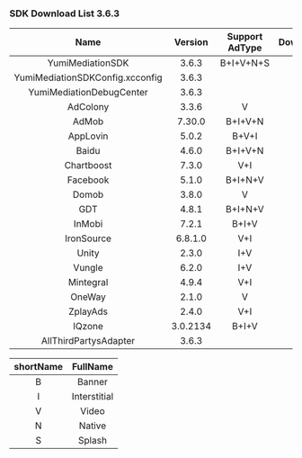 ### SDK Download List 3.6.3
 
|    Name     | Version  | Support AdType | DownloadLink | Note |
| :---------: | :------: | :------------: | :----------: | :--: |
|    YumiMediationSDK    |  3.6.3  |    B+I+V+N+S     |   [link](http://adsdk.yumimobi.com/iOS/Archived/3.6.3/YumiMediationSDK-iOS.tar.bz2)   |      |
|        YumiMediationSDKConfig.xcconfig        |  3.6.3  |                | [link](https://adsdk.yumimobi.com/iOS/Archived/YumiMediationSDKConfig.xcconfig) |      |
|    YumiMediationDebugCenter    |  3.6.3  |         |   [link](http://adsdk.yumimobi.com/iOS/Archived/3.6.3/YumiMediationDebugCenter-iOS.tar.bz2)   |      |
|    AdColony    |  3.3.6  |   V      |   [link](http://adsdk.yumimobi.com/iOS/Archived/3.6.3/YumiMediationAdColony.tar.bz2)   |      |
|    AdMob    |  7.30.0  |   B+I+V+N      |   [link](http://adsdk.yumimobi.com/iOS/Archived/3.6.3/YumiMediationAdMob.tar.bz2)   |      |
|    AppLovin    |  5.0.2  |   B+V+I      |   [link](http://adsdk.yumimobi.com/iOS/Archived/3.6.3/YumiMediationAppLovin.tar.bz2)   |      |
|    Baidu    |  4.6.0  |   B+I+V+N      |   [link](http://adsdk.yumimobi.com/iOS/Archived/3.6.3/YumiMediationBaidu.tar.bz2)   |      |
|    Chartboost    |  7.3.0  |   V+I      |   [link](http://adsdk.yumimobi.com/iOS/Archived/3.6.3/YumiMediationChartboost.tar.bz2)   |      |
|    Facebook    |  5.1.0  |   B+I+N+V      |   [link](http://adsdk.yumimobi.com/iOS/Archived/3.6.3/YumiMediationFacebook.tar.bz2)   |      |
|    Domob    |  3.8.0  |   V      |   [link](http://adsdk.yumimobi.com/iOS/Archived/3.6.3/YumiMediationDomob.tar.bz2)   |      |
|    GDT    |  4.8.1  |   B+I+N+V      |   [link](http://adsdk.yumimobi.com/iOS/Archived/3.6.3/YumiMediationGDT.tar.bz2)   |      |
|    InMobi    |  7.2.1  |   B+I+V      |   [link](http://adsdk.yumimobi.com/iOS/Archived/3.6.3/YumiMediationInMobi.tar.bz2)   |      |
|    IronSource    |  6.8.1.0  |   V+I      |   [link](http://adsdk.yumimobi.com/iOS/Archived/3.6.3/YumiMediationIronSource.tar.bz2)   |      |
|    Unity    |  2.3.0  |   I+V      |   [link](http://adsdk.yumimobi.com/iOS/Archived/3.6.3/YumiMediationUnity.tar.bz2)   |      |
|    Vungle    |  6.2.0  |   I+V      |   [link](http://adsdk.yumimobi.com/iOS/Archived/3.6.3/YumiMediationVungle.tar.bz2)   |      |
|    Mintegral    |  4.9.4  |   V+I      |   [link](http://adsdk.yumimobi.com/iOS/Archived/3.6.3/YumiMediationMintegral.tar.bz2)   |      |
|    OneWay    |  2.1.0  |   V      |   [link](http://adsdk.yumimobi.com/iOS/Archived/3.6.3/YumiMediationOneWay.tar.bz2)   |      |
|    ZplayAds    |  2.4.0  |   V+I      |   [link](http://adsdk.yumimobi.com/iOS/Archived/3.6.3/YumiMediationZplayAds.tar.bz2)   |      |
|    IQzone    |  3.0.2134  |   B+I+V      |   [link](http://adsdk.yumimobi.com/iOS/Archived/3.6.3/YumiMediationIQzone.tar.bz2)   |      |
|    AllThirdPartysAdapter    |  3.6.3  |         |   [link](http://adsdk.yumimobi.com/iOS/Archived/3.6.3/allThirdPartys.tar.bz2)   |      |
 
| shortName |   FullName   |
| :-------: | :----------: |
|     B     |    Banner    |
|     I     | Interstitial |
|     V     |    Video     |
|     N     |    Native    |
|     S     |    Splash    |
